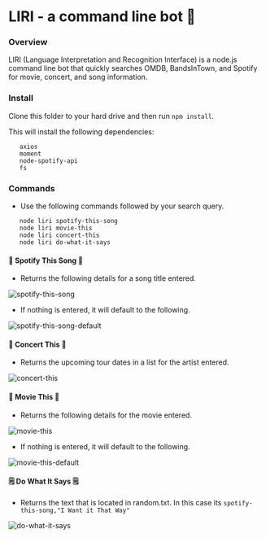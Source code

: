 # LIRI - a command line bot 🤖

### Overview 
LIRI (Language Interpretation and Recognition Interface) is a node.js command line bot that quickly searches OMDB, BandsInTown, and Spotify for movie, concert, and song information.

### Install
Clone this folder to your hard drive and then run 
```npm install```.

This will install the following dependencies:
```dotenv
   axios
   moment
   node-spotify-api
   fs
```


### Commands
* Use the following commands followed by your search query.
```
   node liri spotify-this-song 
   node liri movie-this 
   node liri concert-this 
   node liri do-what-it-says
```

#### 🎵 Spotify This Song 🎵
* Returns the following details for a song title entered.

![spotify-this-song](https://media.giphy.com/media/iOyvyUUv4iswBs0YFo/giphy.gif)

* If nothing is entered, it will default to the following.

![spotify-this-song-default](https://media.giphy.com/media/1BfScEKilyculMg9Td/giphy.gif)

#### 🎺 Concert This 🎺
* Returns the upcoming tour dates in a list for the artist entered.

![concert-this](https://media.giphy.com/media/NVmIVsl6nzAaBecLqY/giphy.gif)

#### 🍿 Movie This 🍿
* Returns the following details for the movie entered.

![movie-this](https://media.giphy.com/media/7E5hQbLSk3ZcJ0WV6q/giphy.gif)

* If nothing is entered, it will default to the following.

![movie-this-default](https://media.giphy.com/media/nbaKTJsh0L5IkQ00tS/giphy.gif)

#### 🗒️ Do What It Says 🗒️
* Returns the text that is located in random.txt. In this case its 
```spotify-this-song,"I Want it That Way"```

![do-what-it-says](https://media.giphy.com/media/65R0TGG5ORnfxr8Ifx/giphy.gif)